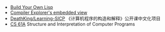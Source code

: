 * [Build Your Own Lisp](http://buildyourownlisp.com/)
* [Compiler Explorer's embedded view](https://gcc.godbolt.org)
* [DeathKing/Learning-SICP](https://github.com/DeathKing/Learning-SICP)  《计算机程序的构造和解释》公开课中文化项目
* [CS 61A](https://cs61a.org/)  Structure and Interpretation of Computer Programs
